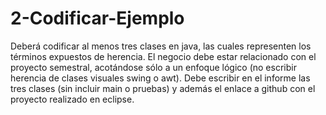 2-Codificar-Ejemplo
===================

Deberá codificar al menos tres clases en java, las cuales representen los términos expuestos de herencia. El negocio debe estar relacionado con el proyecto semestral, acotándose sólo a un enfoque lógico (no escribir herencia de clases visuales swing o awt). Debe escribir en el informe las tres clases (sin incluir main o pruebas) y además el enlace a github con el proyecto realizado en eclipse.
